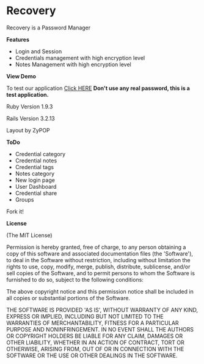 Recovery
========

Recovery is a Password Manager

**Features**
* Login and Session
* Credentials management with high encryption level 
* Notes Management with high encryption level

**View Demo**

To test our application [Click HERE](http://vast-dawn-4065.herokuapp.com/main)
**Don't use any real password, this is a test application.**

Ruby Version 1.9.3

Rails Version 3.2.13

Layout by ZyPOP

**ToDo**

* Credential category
* Credential notes
* Credential tags
* Notes category
* New login page
* User Dashboard
* Credential share
* Groups

Fork it!

**License**

(The MIT License)

Permission is hereby granted, free of charge, to any person obtaining a copy of this software and associated documentation files (the 'Software'), to deal in the Software without restriction, including without limitation the rights to use, copy, modify, merge, publish, distribute, sublicense, and/or sell copies of the Software, and to permit persons to whom the Software is furnished to do so, subject to the following conditions:

The above copyright notice and this permission notice shall be included in all copies or substantial portions of the Software.

THE SOFTWARE IS PROVIDED 'AS IS', WITHOUT WARRANTY OF ANY KIND, EXPRESS OR IMPLIED, INCLUDING BUT NOT LIMITED TO THE WARRANTIES OF MERCHANTABILITY, FITNESS FOR A PARTICULAR PURPOSE AND NONINFRINGEMENT. IN NO EVENT SHALL THE AUTHORS OR COPYRIGHT HOLDERS BE LIABLE FOR ANY CLAIM, DAMAGES OR OTHER LIABILITY, WHETHER IN AN ACTION OF CONTRACT, TORT OR OTHERWISE, ARISING FROM, OUT OF OR IN CONNECTION WITH THE SOFTWARE OR THE USE OR OTHER DEALINGS IN THE SOFTWARE.

